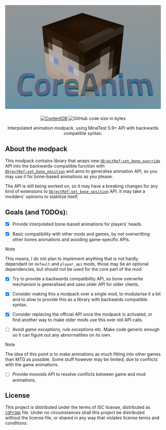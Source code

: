 <div align=center>

[![CoreAnim]](#https://github.com/SpacingBat3/MT-CoreApi)
---

[![ContentDB](https://content.minetest.net/packages/SpacingBat3/coreanim/shields/downloads/)](https://content.minetest.net/packages/SpacingBat3/coreanim/)
![GitHub code size in bytes](https://img.shields.io/github/languages/code-size/SpacingBat3/MT-CoreAnim?label=Code%20Size&color=%2322aa88)

Interpolated animation modpack, using MineTest 5.9+ API with backwards
compatible syntax.


</div>

## About the modpack

This modpack contains library that wraps new [`ObjectRef:set_bone_override`]
API into the backwards-compatible function with [`ObjectRef:set_bone_position`]
and aims to generalise animation API, so you may use it for bone-based
animations as you please.

The API is still being worked on, so it may have a breaking changes for any kind
of extensions to [`ObjectRef:set_bone_position`] API. It may take a modders'
opinions to stabilize itself.

## Goals (and TODOs):

- [X] Provide interpolated bone-based animations for players' heads.

- [X] Basic compatibility with other mods and games, by not overwritting
  other bones animations and avoiding game-specific APIs.

> [!NOTE]
> This means, I do not plan to implement anything that is
> not hardly dependant on `default` and `player_api` mods, those may
> be an optional dependencies, but should not be used for the core
> part of the mod.

- [X] Try to provide a backwards compatibility API, so bone overwrite
  mechanism is generalised and uses older API for older clients.

- [X] Consider making this a modpack over a single mod, to modularise
  it a bit and to alow to provide this as a library with backwards
  compatible syntax.

- [X] Consider replacing the official API once the modpack is
  activated, or find another way to make older mods use this over
  old API calls.

- [ ] Avoid *game exceptions*, *rule exceptions* etc. Make code generic
  enough so it can figure out any abnormalities on its own.

> [!NOTE]
> The idea of this point is to make animations as much fitting
> into other games than MTG as possible. Some stuff however may be limited,
> due to conflicts with the game animations.

- [ ] Provide *monoids* API to resolve conflicts between game and mod
  animations.
    
## License

This project is distributed under the terms of ISC license, distributed as
[`COPYING`] file. Under no circumstances shall this project be distributed
without the license file, or shared in any way that violates license terms and
conditions.

[CoreAnim]: ./screenshot.png
[`COPYING`]: ./COPYING
[`ObjectRef:set_bone_override`]: https://api.minetest.net/class-reference/#:~:text=set_bone_override(bone%2C%20override)
[`ObjectRef:set_bone_position`]: https://api.minetest.net/class-reference/#:~:text=set_bone_position(%5Bbone%2C%20position%2C%20rotation%5D)
